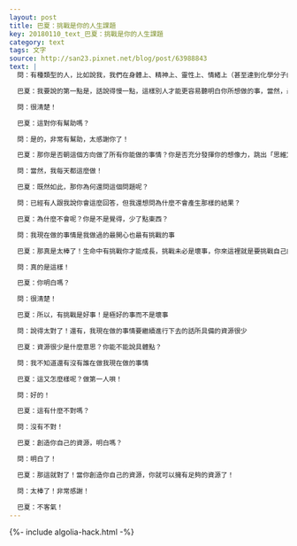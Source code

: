 ```yaml
---
layout: post
title: 巴夏：挑戰是你的人生課題
key: 20180110_text_巴夏：挑戰是你的人生課題
category: text
tags: 文字
source: http://san23.pixnet.net/blog/post/63988843
text: |
  問：有種類型的人，比如說我，我們在身體上、精神上、靈性上、情緒上（甚至達到化學分子的程度），相信我們有能力去激勵、引導一部分人群，在和平、愛、團結和尊重的原則下，修補種族分歧，使用方法，同時創造（持續性）的個人內心和外在世界的和平，減少人世間的痛苦

  巴夏：我要說的第一點是，話說得慢一點，這樣別人才能更容易聽明白你所想做的事，當然，最簡短的話語，同時也是最佳的展示方式，就是你朝著這個方向所採取的行動，因為這樣你就成為了你所談論的活生生的例子，你明白嗎？

  問：很清楚！

  巴夏：這對你有幫助嗎？

  問：是的，非常有幫助，太感謝你了！

  巴夏：那你是否朝這個方向做了所有你能做的事情？你是否充分發揮你的想像力，跳出「思維定勢」（盒子之外的思考）不斷地做「為他人樹立榜樣的你」會做的事，這樣，他們就可以在你身上看見「如果你能過這樣的生活，那他們也是有可能的」，你是這麼做的嗎？

  問：當然，我每天都這麼做！

  巴夏：既然如此，那你為何還問這個問題呢？

  問：已經有人跟我說你會這麼回答，但我還想問為什麼不會產生那樣的結果？

  巴夏：為什麼不會呢？你是不是覺得，少了點東西？

  問：我現在做的事情是我做過的最開心也最有挑戰的事

  巴夏：那真是太棒了！生命中有挑戰你才能成長，挑戰未必是壞事，你來這裡就是要挑戰自己的，你就是來擴展，你就是來成長的，你就是來發現另外一個視角的自己，而你實現的方式就是通過挑戰，因為挑戰代表著這輩子你所選擇的人生課題，挑戰帶給你幫助他人所需要的信息，通過你的親身經歷你才能獲得信息，你才能與他人分享信息，這樣他們就不需要再次經歷類似的事

  問：真的是這樣！

  巴夏：你明白嗎？

  問：很清楚！

  巴夏：所以，有挑戰是好事！是極好的事而不是壞事

  問：說得太對了！還有，我現在做的事情要繼續進行下去的話所具備的資源很少

  巴夏：資源很少是什麼意思？你能不能說具體點？

  問：我不知道還有沒有誰在做我現在做的事情

  巴夏：這又怎麼樣呢？做第一人唄！

  問：好的！

  巴夏：這有什麼不對嗎？

  問：沒有不對！

  巴夏：創造你自己的資源，明白嗎？

  問：明白了！

  巴夏：那這就對了！當你創造你自己的資源，你就可以擁有足夠的資源了！

  問：太棒了！非常感謝！

  巴夏：不客氣！
---
```


{%- include algolia-hack.html -%}

